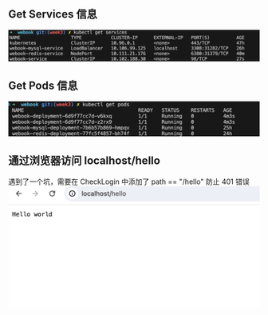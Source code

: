 ## Get Services 信息
![Services](./assets/services.png)

## Get Pods 信息
![Pods](./assets/pods.png)

## 通过浏览器访问 localhost/hello
遇到了一个坑，需要在 CheckLogin 中添加了 path == "/hello" 防止 401 错误 
![localhost-hello](./assets/localhost-hello.png)
